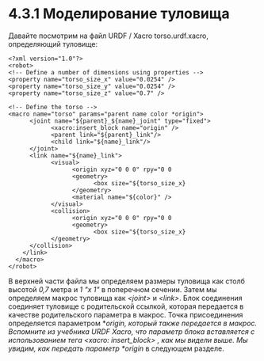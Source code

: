 # 4.3.1 Моделирование туловища

Давайте посмотрим на файл URDF / Xacro torso.urdf.xacro, определяющий туловище:

```text
<?xml version="1.0"?> 
<robot>
<!-- Define a number of dimensions using properties --> 
<property name="torso_size_x" value="0.0254" /> 
<property name="torso_size_y" value="0.0254" /> 
<property name="torso_size_z" value="0.7" />

<!-- Define the torso -->
<macro name="torso" params="parent name color *origin">
      <joint name="${parent}_${name}_joint" type="fixed"> 
            <xacro:insert_block name="origin" />
            <parent link="${parent}_link"/>
            <child link="${name}_link"/>
      </joint>
      <link name="${name}_link">
            <visual>
                  <origin xyz="0 0 0" rpy="0 0 
                  <geometry>
                        <box size="${torso_size_x} 
                  </geometry>
                  <material name="${color}" />
            </visual>
            <collision>
                  <origin xyz="0 0 0" rpy="0 0 
                  <geometry>
                        <box size="${torso_size_x} 
            </geometry>
      </collision>
    </link>
  </macro>
</robot>
```

В верхней части файла мы определяем размеры туловища как столб высотой _0,7_ метра и _1 "х 1"_ в поперечном сечении. Затем мы определяем макрос туловища как  _&lt;joint&gt;_ и _&lt;link&gt;_. Блок соединения соединяет туловище с родительской ссылкой, которая передается в качестве родительского параметра в макрос. Точка присоединения определяется параметром \*_origin, который также передается в макрос. Вспомните из учебника URDF Xacro, что параметр блока вставляется с использованием тега &lt;xacro: insert\_block&gt; , как мы видели выше. Мы увидим, как передать параметр \*origin_ в следующем разделе.



